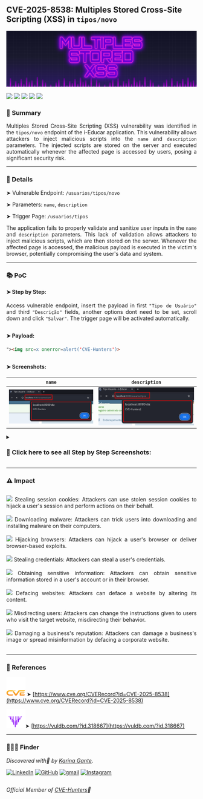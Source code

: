 ## CVE-2025-8538: Multiples Stored Cross-Site Scripting (XSS) in `tipos/novo` 

![](https://github.com/KarinaGante/KGSec/raw/main/CVEs/images/arts/multiplesStoredXssBanner2.png)

[![](https://img.shields.io/badge/🌸-CVE--2025--8538-dd53bc)](https://www.cve.org/CVERecord?id=CVE-2025-8538) ![](https://img.shields.io/badge/i--Educar-Multiples_Stored_XSS-291b3e) [![](https://img.shields.io/badge/💜-Found_by:_Karina_Gante-AA07FF)](https://karinagante.github.io/) ![](https://img.shields.io/badge/%F0%9F%92%A1-Moderate_Severity-ffd700) [![](https://img.shields.io/badge/🧬-Member_of:_CVE--Hunters-6407ab)](https://www.cvehunters.com/)

### 📝 Summary

<p align="justify">Multiples Stored Cross-Site Scripting (XSS) vulnerability was identified in the <code>tipos/novo</code> endpoint of the i-Educar application. This vulnerability allows attackers to inject malicious scripts into the <code>name</code> and <code>description</code> parameters. The injected scripts are stored on the server and executed automatically whenever the affected page is accessed by users, posing a significant security risk.</p>

---

### 🔎 Details

➤ Vulnerable Endpoint: `/usuarios/tipos/novo`

➤ Parameters: `name`, `description`

➤ Trigger Page: `/usuarios/tipos`

<p align="justify">The application fails to properly validate and sanitize user inputs in the <code>name</code> and <code>description</code> parameters. This lack of validation allows attackers to inject malicious scripts, which are then stored on the server. Whenever the affected page is accessed, the malicious payload is executed in the victim's browser, potentially compromising the user's data and system.</p>

---

### 📚 PoC

#### ➤ Step by Step:

<p align="justify">Access vulnerable endpoint, insert the payload in first <code>"Tipo de Usuário"</code> and third <code>"Descrição"</code> fields, another options dont need to be set, scroll down and click <code>"Salvar"</code>. The trigger page will be activated automatically.</p>

##

#### ➤ Payload:

````html
"><img src=x onerror=alert('CVE-Hunters')>
````
##

#### ➤ Screenshots:

|   `name`         |    `description`        |
|:------------:|:------------:|
| ![](https://github.com/KarinaGante/KGSec/raw/main/CVEs/i-educar/image-3.png)    | ![](https://github.com/KarinaGante/KGSec/raw/main/CVEs/i-educar/image-4.png)  |

<details>
<summary><h3>📂 Click here to see all Step by Step Screenshots:</h3></summary>
<br>

![](https://github.com/KarinaGante/KGSec/raw/main/CVEs/i-educar/image.png)

<br>

![](https://github.com/KarinaGante/KGSec/raw/main/CVEs/i-educar/image-1.png)

<br>

![](https://github.com/KarinaGante/KGSec/raw/main/CVEs/i-educar/image-2.png)

<br>

![](https://github.com/KarinaGante/KGSec/raw/main/CVEs/i-educar/image-3.png)

<br>

![](https://github.com/KarinaGante/KGSec/raw/main/CVEs/i-educar/image-4.png)
</details>

---


### ⚠️ Impact

##

<p align="justify">
<img src="https://img.shields.io/badge/%E2%80%A2-dd53bc"> Stealing session cookies: Attackers can use stolen session cookies to hijack a user's session and perform actions on their behalf.<br><br>
<img src="https://img.shields.io/badge/%E2%80%A2-dd53bc"> Downloading malware: Attackers can trick users into downloading and installing malware on their computers.<br><br>
<img src="https://img.shields.io/badge/%E2%80%A2-dd53bc"> Hijacking browsers: Attackers can hijack a user's browser or deliver browser-based exploits.<br><br>
<img src="https://img.shields.io/badge/%E2%80%A2-dd53bc"> Stealing credentials: Attackers can steal a user's credentials.<br><br>
<img src="https://img.shields.io/badge/%E2%80%A2-dd53bc"> Obtaining sensitive information: Attackers can obtain sensitive information stored in a user's account or in their browser.<br><br>
<img src="https://img.shields.io/badge/%E2%80%A2-dd53bc"> Defacing websites: Attackers can deface a website by altering its content.<br><br>
<img src="https://img.shields.io/badge/%E2%80%A2-dd53bc"> Misdirecting users: Attackers can change the instructions given to users who visit the target website, misdirecting their behavior.<br><br>
<img src="https://img.shields.io/badge/%E2%80%A2-dd53bc"> Damaging a business's reputation: Attackers can damage a business's image or spread misinformation by defacing a corporate website.<br><br>
</p>

---

### 🔗 References

![](https://github.com/KarinaGante/KGSec/raw/main/CVEs/images/logos/cve.png) ➤ [https://www.cve.org/CVERecord?id=CVE-2025-8538](https://www.cve.org/CVERecord?id=CVE-2025-8538)

![](https://github.com/KarinaGante/KGSec/raw/main/CVEs/images/logos/vulDB.png)➤ [https://vuldb.com/?id.318667](https://vuldb.com/?id.318667)

---

### 🕵🏻‍♀️ Finder

*Discovered with💜 by [Karina Gante](https://karinagante.github.io/).* 

[![LinkedIn](https://skillicons.dev/icons?i=linkedin&theme=dark)](https://www.linkedin.com/in/karina-gante/)
[![GitHub](https://skillicons.dev/icons?i=github&theme=dark)](https://www.github.com/KarinaGante/)
[![gmail](https://skillicons.dev/icons?i=gmail&theme=dark)](mailto:karina.g@aluno.ifsp.edu.br)
[![Instagram](https://skillicons.dev/icons?i=instagram&theme=dark)](https://www.instagram.com/karinovisk02/)

##

*Official Member of [CVE-Hunters](https://www.cvehunters.com/)🏹*
